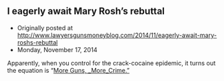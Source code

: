 ## I eagerly await Mary Rosh’s rebuttal

 * Originally posted at http://www.lawyersgunsmoneyblog.com/2014/11/eagerly-await-mary-roshs-rebuttal
 * Monday, November 17, 2014

Apparently, when you control for the crack-cocaine epidemic, it turns out the equation is “[More Guns, _More_Crime.”](http://www.rawstory.com/rs/2014/11/more-guns-more-crime-stanford-research-undermines-the-nras-favorite-study/)
